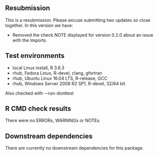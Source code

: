 ## Resubmission
This is a resubmission. Please excuse submitting two updates so close
together. In this version we have:

* Removed the check NOTE displayed for version 0.2.0 about an issue
  with the Imports.

## Test environments
* local Linux install, R 3.6.3
* rhub, Fedora Linux, R-devel, clang, gfortran
* rhub, Ubuntu Linux 16.04 LTS, R-release, GCC
* rhub, Windows Server 2008 R2 SP1, R-devel, 32/64 bit

Also checked with --run-donttest

## R CMD check results
There were no ERRORs, WARNINGs or NOTEs.

## Downstream dependencies
There are currently no downstream dependencies for this package.
